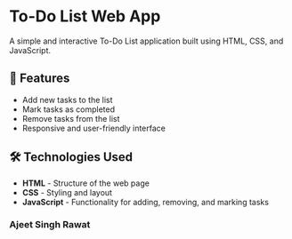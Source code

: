 # To-Do List Web App

A simple and interactive To-Do List application built using HTML, CSS, and JavaScript.

## 📌 Features
- Add new tasks to the list
- Mark tasks as completed
- Remove tasks from the list
- Responsive and user-friendly interface

## 🛠 Technologies Used
- **HTML** - Structure of the web page  
- **CSS** - Styling and layout  
- **JavaScript** - Functionality for adding, removing, and marking tasks  



### Ajeet Singh Rawat
